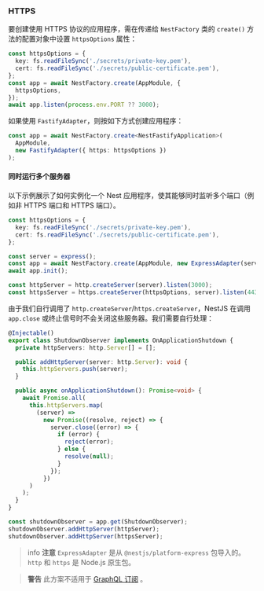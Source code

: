 ### HTTPS

要创建使用 HTTPS 协议的应用程序，需在传递给 `NestFactory` 类的 `create()` 方法的配置对象中设置 `httpsOptions` 属性：

```typescript
const httpsOptions = {
  key: fs.readFileSync('./secrets/private-key.pem'),
  cert: fs.readFileSync('./secrets/public-certificate.pem'),
};
const app = await NestFactory.create(AppModule, {
  httpsOptions,
});
await app.listen(process.env.PORT ?? 3000);
```

如果使用 `FastifyAdapter`，则按如下方式创建应用程序：

```typescript
const app = await NestFactory.create<NestFastifyApplication>(
  AppModule,
  new FastifyAdapter({ https: httpsOptions })
);
```

#### 同时运行多个服务器

以下示例展示了如何实例化一个 Nest 应用程序，使其能够同时监听多个端口（例如非 HTTPS 端口和 HTTPS 端口）。

```typescript
const httpsOptions = {
  key: fs.readFileSync('./secrets/private-key.pem'),
  cert: fs.readFileSync('./secrets/public-certificate.pem'),
};

const server = express();
const app = await NestFactory.create(AppModule, new ExpressAdapter(server));
await app.init();

const httpServer = http.createServer(server).listen(3000);
const httpsServer = https.createServer(httpsOptions, server).listen(443);
```

由于我们自行调用了 `http.createServer`/`https.createServer`，NestJS 在调用 `app.close` 或终止信号时不会关闭这些服务器。我们需要自行处理：

```typescript
@Injectable()
export class ShutdownObserver implements OnApplicationShutdown {
  private httpServers: http.Server[] = [];

  public addHttpServer(server: http.Server): void {
    this.httpServers.push(server);
  }

  public async onApplicationShutdown(): Promise<void> {
    await Promise.all(
      this.httpServers.map(
        (server) =>
          new Promise((resolve, reject) => {
            server.close((error) => {
              if (error) {
                reject(error);
              } else {
                resolve(null);
              }
            });
          })
      )
    );
  }
}

const shutdownObserver = app.get(ShutdownObserver);
shutdownObserver.addHttpServer(httpServer);
shutdownObserver.addHttpServer(httpsServer);
```

> info **注意** `ExpressAdapter` 是从 `@nestjs/platform-express` 包导入的。`http` 和 `https` 是 Node.js 原生包。

> **警告** 此方案不适用于 [GraphQL 订阅](/graphql/subscriptions) 。
